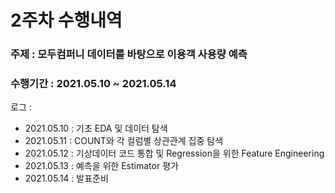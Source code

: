 # 2주차 수행내역



### 주제 : 모두컴퍼니 데이터를 바탕으로 이용객 사용량 예측

### 수행기간 : 2021.05.10 ~ 2021.05.14



로그 :

- 2021.05.10 : 기초 EDA 및 데이터 탐색
- 2021.05.11 : COUNT와 각 컬럼별 상관관계 집중 탐색
- 2021.05.12 : 기상데이터 코드 통합 및 Regression을 위한 Feature Engineering
- 2021.05.13 : 예측을 위한 Estimator 평가
- 2021.05.14 : 발표준비

